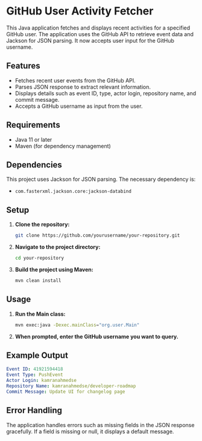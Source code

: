 # GitHub User Activity Fetcher

This Java application fetches and displays recent activities for a specified GitHub user. The application uses the GitHub API to retrieve event data and Jackson for JSON parsing. It now accepts user input for the GitHub username.

## Features

- Fetches recent user events from the GitHub API.
- Parses JSON response to extract relevant information.
- Displays details such as event ID, type, actor login, repository name, and commit message.
- Accepts a GitHub username as input from the user.

## Requirements

- Java 11 or later
- Maven (for dependency management)

## Dependencies

This project uses Jackson for JSON parsing. The necessary dependency is:

- `com.fasterxml.jackson.core:jackson-databind`


## Setup

1. **Clone the repository:**

   ```bash
   git clone https://github.com/yourusername/your-repository.git

2. **Navigate to the project directory:**

   ```bash
   cd your-repository

3. **Build the project using Maven:**

   ```bash
   mvn clean install

## Usage

1. **Run the Main class:**

   ```bash
   mvn exec:java -Dexec.mainClass="org.user.Main"

2. **When prompted, enter the GitHub username you want to query.**

## Example Output

```yaml
Event ID: 41921594418
Event Type: PushEvent
Actor Login: kamranahmedse
Repository Name: kamranahmedse/developer-roadmap
Commit Message: Update UI for changelog page
```

## Error Handling
The application handles errors such as missing fields in the JSON response gracefully. If a field is missing or null, it displays a default message.

